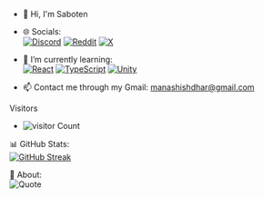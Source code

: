 - 👋 Hi, I'm Saboten

- 🌐 Socials: <br>
[![Discord](https://img.shields.io/badge/Discord-7289DA?style=for-the-badge&logo=discord&logoColor=white)](https://discord.gg/uMcSCNfV)
[![Reddit](https://img.shields.io/badge/Reddit-FF4500?style=for-the-badge&logo=reddit&logoColor=white)](https://www.reddit.com/u/manashish_dhar05/s/SX4p4MXPrs)
[![X](https://img.shields.io/badge/X-000000?style=for-the-badge&logo=x&logoColor=white)](https://x.com/ManashishDhar?t=ovNF1Qi5n-529Cc6wYREQg&s=09)







- 🌱 I’m currently learning:<br>
[![React](https://img.shields.io/badge/-React-61DAFB?style=for-the-badge&logo=React&logoColor=white)](https://react.dev/)
[![TypeScript](https://img.shields.io/badge/-JavaScript-3178C6?style=for-the-badge&logo=JavaScript&logoColor=white)](https://www.javascript.com/)
[![Unity](https://img.shields.io/badge/-Unity-000000?style=for-the-badge&logo=Unity&logoColor=white)](https://unity.com/) 
- 📫 Contact me through my Gmail: [manashishdhar@gmail.com](mailto:manashishdhar@gmail.com)


 Visitors
- ![visitor Count](https://komarev.com/ghpvc/?username=your-github-saboten123&style=flat&color=000000&label=Visitors)



📊 GitHub Stats: <br>
[![GitHub Streak](https://streak-stats.demolab.com?user=saboten123&theme=dark&hide_border=true)](https://git.io/streak-stats)


 📜 About: <br>
![Quote](https://quotes-github-readme.vercel.app/api?type=horizontal&theme=dark)

